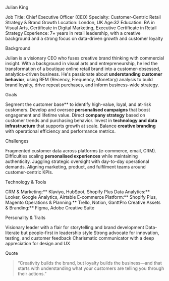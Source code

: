 Julian King

Job Title: Chief Executive Officer (CEO)
Specialty: Customer-Centric Retail Strategy & Brand Growth
Location: London, UK
Age:32 
Education: BA in Visual Arts, Certificate in Digital Marketing, Executive Certificate in Retail Strategy
Experience: 7+ years in retail leadership, with a creative background and a strong focus on data-driven growth and customer loyalty



Background

Julian is a visionary CEO who fuses creative brand thinking with commercial insight. With a background in visual arts and entrepreneurship, he led the transformation of a boutique online retail brand into a customer-obsessed, analytics-driven business. He's passionate about **understanding customer behavior**, using RFM (Recency, Frequency, Monetary) analysis to build brand loyalty, drive repeat purchases, and inform business-wide strategy.


Goals

Segment the customer base** to identify high-value, loyal, and at-risk customers.
Develop and oversee **personalised campaigns** that boost engagement and lifetime value.
Direct **company strategy** based on customer trends and purchasing behavior.
Invest in **technology and data infrastructure** that supports growth at scale.
Balance **creative branding** with operational efficiency and performance metrics.



Challenges

Fragmented customer data across platforms (e-commerce, email, CRM).
Difficulties scaling **personalised experiences** while maintaining authenticity.
Juggling strategic oversight with day-to-day operational demands.
Aligning marketing, product, and fulfilment teams around customer-centric KPIs.


Technology & Tools

CRM & Marketing:** Klaviyo, HubSpot, Shopify Plus
Data Analytics:** Looker, Google Analytics, Airtable
E-commerce Platform:** Shopify Plus, Magento
Operations & Planning:** Trello, Notion, GanttPro
Creative Assets & Branding:** Figma, Adobe Creative Suite


Personality & Traits

Visionary leader with a flair for storytelling and brand development
Data-literate but people-first in leadership style
Strong advocate for innovation, testing, and customer feedback
Charismatic communicator with a deep appreciation for design and UX

Quote

> “Creativity builds the brand, but loyalty builds the business—and that starts with understanding what your customers are telling you through their actions.”